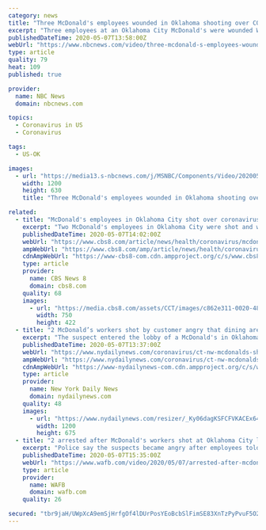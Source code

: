 ```yaml
---
category: news
title: "Three McDonald's employees wounded in Oklahoma shooting over COVID-19 restrictions"
excerpt: "Three employees at an Oklahoma City McDonald's were wounded Wednesday when a woman became angry and fired shots after being told the dining room was closed due to the coronavirus pandemic. KFOR's Taylor Adams reports."
publishedDateTime: 2020-05-07T13:58:00Z
webUrl: "https://www.nbcnews.com/video/three-mcdonald-s-employees-wounded-in-shooting-over-covid-19-restrictions-83135045778"
type: article
quality: 79
heat: 109
published: true

provider:
  name: NBC News
  domain: nbcnews.com

topics:
  - Coronavirus in US
  - Coronavirus

tags:
  - US-OK

images:
  - url: "https://media13.s-nbcnews.com/j/MSNBC/Components/Video/202005/NC_mcdonaldsshooting0507_1920x1080.nbcnews-fp-1200-630.jpg"
    width: 1200
    height: 630
    title: "Three McDonald's employees wounded in Oklahoma shooting over COVID-19 restrictions"

related:
  - title: "McDonald's employees in Oklahoma City shot over coronavirus dining area restrictions"
    excerpt: "Two McDonald's employees in Oklahoma City were shot and wounded by a customer who was angry that the restaurant's dining area was closed because of the coronavirus pandemic, police said. A female suspect was in custody after the Wednesday night shooting,"
    publishedDateTime: 2020-05-07T14:02:00Z
    webUrl: "https://www.cbs8.com/article/news/health/coronavirus/mcdonalds-employees-shot-over-coronavirus-dining-area-restrictions/507-71ac81e3-bb8b-4850-862f-2493ab1795c6"
    ampWebUrl: "https://www.cbs8.com/amp/article/news/health/coronavirus/mcdonalds-employees-shot-over-coronavirus-dining-area-restrictions/507-71ac81e3-bb8b-4850-862f-2493ab1795c6"
    cdnAmpWebUrl: "https://www-cbs8-com.cdn.ampproject.org/c/s/www.cbs8.com/amp/article/news/health/coronavirus/mcdonalds-employees-shot-over-coronavirus-dining-area-restrictions/507-71ac81e3-bb8b-4850-862f-2493ab1795c6"
    type: article
    provider:
      name: CBS News 8
      domain: cbs8.com
    quality: 68
    images:
      - url: "https://media.cbs8.com/assets/CCT/images/c862e311-0020-4804-96ac-270a14e090d2/c862e311-0020-4804-96ac-270a14e090d2_750x422.jpg"
        width: 750
        height: 422
  - title: "2 McDonald’s workers shot by customer angry that dining area was closed because of the coronavirus, Oklahoma City police say"
    excerpt: "The suspect entered the lobby of a McDonald's in Oklahoma City and became agitated after being told the dining room was closed for safety reasons, police said."
    publishedDateTime: 2020-05-07T13:37:00Z
    webUrl: "https://www.nydailynews.com/coronavirus/ct-nw-mcdonalds-shooting-oklahoma-coronavirus-20200507-ic3us2m5pvbn5fwfwunozkdx4u-story.html"
    ampWebUrl: "https://www.nydailynews.com/coronavirus/ct-nw-mcdonalds-shooting-oklahoma-coronavirus-20200507-ic3us2m5pvbn5fwfwunozkdx4u-story.html?outputType=amp"
    cdnAmpWebUrl: "https://www-nydailynews-com.cdn.ampproject.org/c/s/www.nydailynews.com/coronavirus/ct-nw-mcdonalds-shooting-oklahoma-coronavirus-20200507-ic3us2m5pvbn5fwfwunozkdx4u-story.html?outputType=amp"
    type: article
    provider:
      name: New York Daily News
      domain: nydailynews.com
    quality: 48
    images:
      - url: "https://www.nydailynews.com/resizer/_Ky06dagKSFCFVKACEx64_qWUps=/1200x0/top/arc-anglerfish-arc2-prod-tronc.s3.amazonaws.com/public/JYTXEODX3FEPVOXXKAM76JN5D4"
        width: 1200
        height: 675
  - title: "2 arrested after McDonald's workers shot at Oklahoma City location closed due to COVID-19"
    excerpt: "Police say the suspects became angry after employees told them the dining room at the McDonald's location wasn't open."
    publishedDateTime: 2020-05-07T15:35:00Z
    webUrl: "https://www.wafb.com/video/2020/05/07/arrested-after-mcdonald-workers-shot-oklahoma-city-location-closed-due-covid-/"
    type: article
    provider:
      name: WAFB
      domain: wafb.com
    quality: 26

secured: "tbr9jaH/UWpXcA9emSjHrfgOf4lDUrPosYEoBcbSlFimSE83XnTzPyPvuF5O2cp43xK8/394oIlQWectJ4XguORIkUgjr73fNrh1Wsiys+c/l5qJW1cQRHQj5FNr+yRbxUBs2WHajz9QwxjgzV+1mFa9Q2mLHcWGvQjBtgH5frnBQtaEOa2ZjZDDmTusbJW+cMMDqLfShYCypFpH0txbjds3ZzD7TuAlffOrsdWPW043yjSiuFEq3dmrNzNRPzARnpM3RfOVgU4M2MfZnhxh4HCo4zyJCtAFL3htTPFTJIzSvVMHWs2kfpGhhfyPuKSmBwx3l4scqq1yE0bcQsfY9txyNKIm0mSb94WpeWyH8TEbHnr1dYw4Lxc5hgdLshCFygGMp4JxNAuG4Ij8RnK6e9sfdNnhWWmLFfq1J7hiTybasMWyb0QZZFycGZ8vrpjyqBBjVKQqSEqaGPKHVmt+Jl9eOZig6NDiHamea60bjFE=;Y0lVv5891I3k3+SdcAJDpQ=="
---
```


